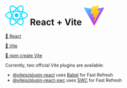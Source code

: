 # ![React logo](./src/assets/react.svg) React + Vite ![Vite logo](./public/vite.svg)

[🔗 React](https://react.dev/)

[🔗 Vite](https://vite.dev/guide/)

[🔗 npm create Vite](https://www.npmjs.com/package/create-vite)

Currently, two official Vite plugins are available:

- [@vitejs/plugin-react](https://github.com/vitejs/vite-plugin-react/blob/main/packages/plugin-react/README.md) uses [Babel](https://babeljs.io/) for Fast Refresh
- [@vitejs/plugin-react-swc](https://github.com/vitejs/vite-plugin-react-swc) uses [SWC](https://swc.rs/) for Fast Refresh

